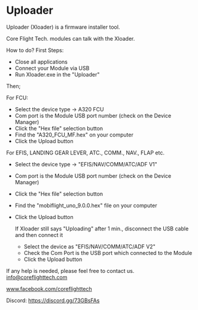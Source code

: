 # Uploader

Uploader (Xloader) is a firmware installer tool.

Core Flight Tech. modules can talk with the Xloader.

How to do? 
First Steps:
- Close all applications
- Connect your Module via USB
- Run Xloader.exe in the "Uploader"

Then;

For FCU: 
  - Select the device type -> A320 FCU
  - Com port is the Module USB port number (check on the Device Manager)
  - Click the "Hex file" selection button
  - Find the "A320_FCU_MF.hex" on your computer
  - Click the Upload button

For EFIS, LANDING GEAR LEVER, ATC., COMM., NAV., FLAP etc.
  - Select the device type -> "EFIS/NAV/COMM/ATC/ADF V1"
  - Com port is the Module USB port number (check on the Device Manager)
  - Click the "Hex file" selection button
  - Find the "mobiflight_uno_9.0.0.hex" file on your computer
  - Click the Upload button

    If Xloader still says "Uploading" after 1 min., disconnect the USB cable and then connect it
	- Select the device as "EFIS/NAV/COMM/ATC/ADF V2"
	- Check the Com Port is the USB port which connected to the Module
	- Click the Upload button
     
If any help is needed, please feel free to contact us.
info@coreflighttech.com

www.facebook.com/coreflighttech

Discord: https://discord.gg/73GBsFAs
